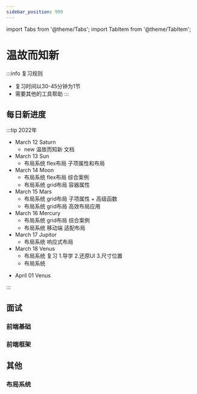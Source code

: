 ```yaml
---
sidebar_position: 999
---
```

import Tabs from '@theme/Tabs';
import TabItem from '@theme/TabItem';

# 温故而知新
:::info 复习规则
- 复习时间以30-45分钟为1节
- 需要其他的工具帮助
:::

## 每日新进度
:::tip 2022年
<Tabs>
<TabItem value="mar" label="3月">

- March 12 Saturn
  - new 温故而知新 文档
- March 13 Sun
  - 布局系统 flex布局 子项属性和布局
- March 14 Moon
  - 布局系统 flex布局 综合案例
  - 布局系统 grid布局 容器属性
- March 15 Mars
  - 布局系统 grid布局 子项属性 + 高级函数
  - 布局系统 grid布局 高效布局应用
- March 16 Mercury
  - 布局系统 grid布局 综合案例
  - 布局系统 移动端 适配布局
- March 17 Jupitor
  - 布局系统 响应式布局
- March 18 Venus
  - 布局系统 复习 1.导学 2.还原UI 3.尺寸位置
  - 布局系统 

</TabItem>
<TabItem value="apr" label="4月">

- April 01 Venus

</TabItem>
</Tabs>
:::

## 面试

### 前端基础

### 前端框架

## 其他

### 布局系统
